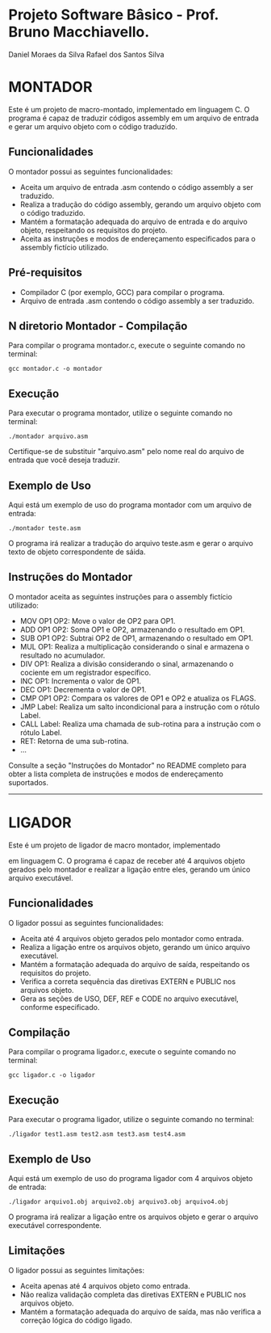 # Projeto Software Bâsico - Prof. Bruno Macchiavello.  
Daniel Moraes da Silva
Rafael dos Santos Silva

# MONTADOR 
Este é um projeto de macro-montado, implementado em linguagem C. O programa é capaz de traduzir códigos assembly em um arquivo de entrada e gerar um arquivo objeto com o código traduzido.


## Funcionalidades

O montador possui as seguintes funcionalidades:

- Aceita um arquivo de entrada .asm contendo o código assembly a ser traduzido.
- Realiza a tradução do código assembly, gerando um arquivo objeto com o código traduzido.
- Mantém a formatação adequada do arquivo de entrada e do arquivo objeto, respeitando os requisitos do projeto.
- Aceita as instruções e modos de endereçamento especificados para o assembly fictício utilizado.

## Pré-requisitos

- Compilador C (por exemplo, GCC) para compilar o programa.
- Arquivo de entrada .asm contendo o código assembly a ser traduzido.


## N diretorio Montador - Compilação

Para compilar o programa montador.c, execute o seguinte comando no terminal:

```
gcc montador.c -o montador
```

## Execução

Para executar o programa montador, utilize o seguinte comando no terminal:

```
./montador arquivo.asm
```

Certifique-se de substituir "arquivo.asm" pelo nome real do arquivo de entrada que você deseja traduzir.

## Exemplo de Uso

Aqui está um exemplo de uso do programa montador com um arquivo de entrada:

```
./montador teste.asm
```

O programa irá realizar a tradução do arquivo teste.asm e gerar o arquivo texto de objeto correspondente de sáida.

## Instruções do Montador

O montador aceita as seguintes instruções para o assembly fictício utilizado:

- MOV OP1 OP2: Move o valor de OP2 para OP1.
- ADD OP1 OP2: Soma OP1 e OP2, armazenando o resultado em OP1.
- SUB OP1 OP2: Subtrai OP2 de OP1, armazenando o resultado em OP1.
- MUL OP1: Realiza a multiplicação considerando o sinal e armazena o resultado no acumulador.
- DIV OP1: Realiza a divisão considerando o sinal, armazenando o cociente em um registrador específico.
- INC OP1: Incrementa o valor de OP1.
- DEC OP1: Decrementa o valor de OP1.
- CMP OP1 OP2: Compara os valores de OP1 e OP2 e atualiza os FLAGS.
- JMP Label: Realiza um salto incondicional para a instrução com o rótulo Label.
- CALL Label: Realiza uma chamada de sub-rotina para a instrução com o rótulo Label.
- RET: Retorna de uma sub-rotina.
- ...

Consulte a seção "Instruções do Montador" no README completo para obter a lista completa de instruções e modos de endereçamento suportados.


---

# LIGADOR 
Este é um projeto de ligador de macro montador, implementado

 em linguagem C. O programa é capaz de receber até 4 arquivos objeto gerados pelo montador e realizar a ligação entre eles, gerando um único arquivo executável.

## Funcionalidades

O ligador possui as seguintes funcionalidades:

- Aceita até 4 arquivos objeto gerados pelo montador como entrada.
- Realiza a ligação entre os arquivos objeto, gerando um único arquivo executável.
- Mantém a formatação adequada do arquivo de saída, respeitando os requisitos do projeto.
- Verifica a correta sequência das diretivas EXTERN e PUBLIC nos arquivos objeto.
- Gera as seções de USO, DEF, REF e CODE no arquivo executável, conforme especificado.

## Compilação

Para compilar o programa ligador.c, execute o seguinte comando no terminal:

```
gcc ligador.c -o ligador
```

## Execução

Para executar o programa ligador, utilize o seguinte comando no terminal:

```
./ligador test1.asm test2.asm test3.asm test4.asm

```



## Exemplo de Uso

Aqui está um exemplo de uso do programa ligador com 4 arquivos objeto de entrada:

```
./ligador arquivo1.obj arquivo2.obj arquivo3.obj arquivo4.obj
```

O programa irá realizar a ligação entre os arquivos objeto e gerar o arquivo executável correspondente.

## Limitações

O ligador possui as seguintes limitações:

- Aceita apenas até 4 arquivos objeto como entrada.
- Não realiza validação completa das diretivas EXTERN e PUBLIC nos arquivos objeto.
- Mantém a formatação adequada do arquivo de saída, mas não verifica a correção lógica do código ligado.

